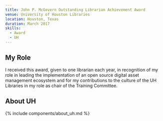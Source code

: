 ```yaml
---
title: John P. McGovern Outstanding Librarian Achievement Award
venue: University of Houston Libraries
location: Houston, Texas
duration: March 2017
skills:
  - Award
  - UH
---
```


My Role
-------

I received this award, given to one librarian each year, in recognition of my role in leading the implementation of an open source digital asset management ecosystem and for my contributions to the culture of the UH Libraries in my role as chair of the Training Committee.

About UH
----------

{% include components/about_uh.md %}
